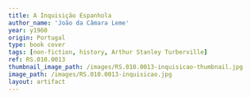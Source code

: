```yaml
---
title: A Inquisição Espanhola
author_name: 'João da Câmara Leme'
year: y1960
origin: Portugal
type: book cover
tags: [non-fiction, history, Arthur Stanley Turberville]
ref: RS.010.0013
thumbnail_image_path: /images/RS.010.0013-inquisicao-thumbnail.jpg
image_path: /images/RS.010.0013-inquisicao.jpg
layout: artifact
---
```


